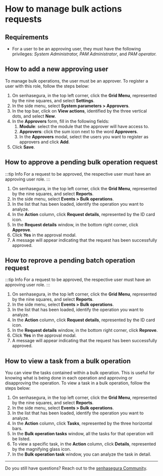 
# How to manage bulk actions requests

## Requirements

* For a user to be an approving user, they must have the following privileges: *System Administrator, PAM Administrator*, and *PAM operator.*

## How to add a new approving user

To manage bulk operations, the user must be an approver. To register a user with this role, follow the steps below:

1. On senhasegura, in the top left corner, click the **Grid Menu**, represented by the nine squares, and select **Settings**.
2. In the side menu, select **System parameters > Approvers**.
3. In the top bar, click on **View actions**, identified by the three vertical dots, and select **New**.
4. In the **Approvers** form, fill in the following fields:
   1. **Module**: select the module that the approver will have access to.
   2. **Approvers**: click the sum icon next to the word **Approvers**.
   3. In the **Approvers** modal, select the users you want to register as approvers and click **Add**.
5. Click **Save**.

## How to approve a pending bulk operation request

:::tip Info
For a request to be approved, the respective user must have an approving user role.
:::

1. On senhasegura, in the top left corner, click the **Grid Menu**, represented by the nine squares, and select **Reports**.
2. In the side menu, select **Events > Bulk operations**.
3. In the list that has been loaded, identify the operation you want to analyze.
4. In the **Action** column, click **Request details**, represented by the ID card icon.
5. In the **Request details** window, in the bottom right corner, click **Approve**.
6. Click **Yes** in the approval modal.
7. A message will appear indicating that the request has been successfully approved.

## How to reprove a pending batch operation request

:::tip Info
For a request to be approved, the respective user must have an approving user role.
:::

1. On senhasegura, in the top left corner, click the **Grid Menu**, represented by the nine squares, and select **Reports**.
2. In the side menu, select **Events > Bulk operations**.
3. In the list that has been loaded, identify the operation you want to analyze.
4. In the **Action** column, click **Request details**, represented by the ID card icon.
5. In the **Request details** window, in the bottom right corner, click **Reprove**.
6. Click **Yes** in the approval modal.
7. A message will appear indicating that the request has been successfully approved.

## How to view a task from a bulk operation

You can view the tasks contained within a bulk operation. This is useful for knowing what is being done in each operation and approving or disapproving the operation. To view a task in a bulk operation, follow the steps below:

1. On senhasegura, in the top left corner, click the **Grid Menu**, represented by the nine squares, and select **Reports**.
2. In the side menu, select **Events > Bulk operations**.
3. In the list that has been loaded, identify the operation you want to analyze.
4. In the **Action** column, click **Tasks**, represented by the three horizontal bars.
5. In the **Bulk operation tasks** window, all the tasks for that operation will be listed.
6. To view a specific task, in the **Action** column, click **Details**, represented by the magnifying glass icon.
7. In the **Bulk operation task** window, you can analyze the task in detail.

---

Do you still have questions? Reach out to the [senhasegura Community](https://community.senhasegura.io/).
